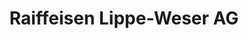 ---
title: "Raiffeisen Lippe-Weser AG"
url: /steinheim/raiffeisen-lippe-weser-ag/
shop: Landwirtschaftlich
---